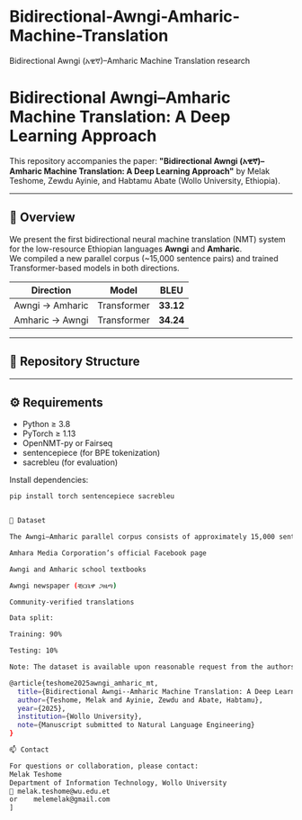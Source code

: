 # Bidirectional-Awngi-Amharic-Machine-Translation
Bidirectional Awngi (አዊኛ)–Amharic Machine Translation research
# Bidirectional Awngi–Amharic Machine Translation: A Deep Learning Approach

This repository accompanies the paper:
**"Bidirectional Awngi (አዊኛ)–Amharic Machine Translation: A Deep Learning Approach"**
by Melak Teshome, Zewdu Ayinie, and Habtamu Abate (Wollo University, Ethiopia).

---

## 📖 Overview
We present the first bidirectional neural machine translation (NMT) system for the low-resource Ethiopian languages **Awngi** and **Amharic**.  
We compiled a new parallel corpus (~15,000 sentence pairs) and trained Transformer-based models in both directions.

| Direction | Model | BLEU |
|------------|--------|------|
| Awngi → Amharic | Transformer | **33.12** |
| Amharic → Awngi | Transformer | **34.24** |

---

## 📂 Repository Structure

---

## ⚙️ Requirements
- Python ≥ 3.8  
- PyTorch ≥ 1.13  
- OpenNMT-py or Fairseq  
- sentencepiece (for BPE tokenization)
- sacrebleu (for evaluation)

Install dependencies:
```bash
pip install torch sentencepiece sacrebleu


🧰 Dataset

The Awngi–Amharic parallel corpus consists of approximately 15,000 sentence pairs collected from:

Amhara Media Corporation’s official Facebook page

Awngi and Amharic school textbooks

Awngi newspaper (ቺርቤዋ ጋዜጣ)

Community-verified translations

Data split:

Training: 90%

Testing: 10%

Note: The dataset is available upon reasonable request from the authors.

@article{teshome2025awngi_amharic_mt,
  title={Bidirectional Awngi--Amharic Machine Translation: A Deep Learning Approach},
  author={Teshome, Melak and Ayinie, Zewdu and Abate, Habtamu},
  year={2025},
  institution={Wollo University},
  note={Manuscript submitted to Natural Language Engineering}
}

📫 Contact

For questions or collaboration, please contact:
Melak Teshome
Department of Information Technology, Wollo University
📧 melak.teshome@wu.edu.et
or    melemelak@gmail.com
]
